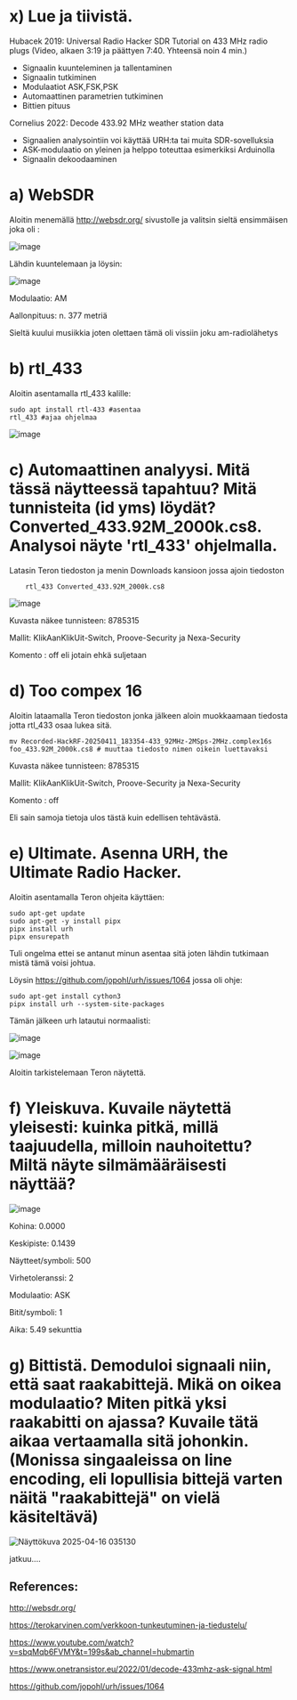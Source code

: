 # x) Lue ja tiivistä.

Hubacek 2019: Universal Radio Hacker SDR Tutorial on 433 MHz radio plugs (Video, alkaen 3:19 ja päättyen 7:40. Yhteensä noin 4 min.)

- Signaalin kuunteleminen ja tallentaminen
- Signaalin tutkiminen
- Modulaatiot ASK,FSK,PSK
- Automaattinen parametrien tutkiminen
- Bittien pituus



Cornelius 2022: Decode 433.92 MHz weather station data

- Signaalien analysointiin voi käyttää URH:ta tai muita SDR-sovelluksia
- ASK-modulaatio on yleinen ja helppo toteuttaa esimerkiksi Arduinolla
- Signaalin dekoodaaminen



# a) WebSDR

Aloitin menemällä http://websdr.org/ sivustolle ja valitsin sieltä ensimmäisen joka oli :

![image](https://github.com/user-attachments/assets/babfceb4-2bd3-4374-af1e-b2f7e4cd2a3a)

Lähdin kuuntelemaan ja löysin:

![image](https://github.com/user-attachments/assets/8cbd178b-0555-4eab-8446-bd4a0fab0076)

Modulaatio: AM

Aallonpituus: n. 377 metriä

Sieltä kuului musiikkia joten olettaen tämä oli vissiin joku am-radiolähetys


# b) rtl_433

Aloitin asentamalla rtl_433 kalille:

    sudo apt install rtl-433 #asentaa
    rtl_433 #ajaa ohjelmaa
        
![image](https://github.com/user-attachments/assets/d8e5efbd-be43-4857-b4d8-7a2384e557c8)


# c) Automaattinen analyysi. Mitä tässä näytteessä tapahtuu? Mitä tunnisteita (id yms) löydät? Converted_433.92M_2000k.cs8. Analysoi näyte 'rtl_433' ohjelmalla.

Latasin Teron tiedoston ja menin Downloads kansioon jossa ajoin tiedoston 

        rtl_433 Converted_433.92M_2000k.cs8

        
![image](https://github.com/user-attachments/assets/630e1602-16fb-4635-b6af-c92f13663dbe)


Kuvasta näkee tunnisteen: 8785315

Mallit: KlikAanKlikUit-Switch, Proove-Security ja Nexa-Security

Komento : off eli jotain ehkä suljetaan


# d) Too compex 16

Aloitin lataamalla Teron tiedoston jonka jälkeen aloin muokkaamaan tiedosta jotta rtl_433 osaa lukea sitä.

    mv Recorded-HackRF-20250411_183354-433_92MHz-2MSps-2MHz.complex16s foo_433.92M_2000k.cs8 # muuttaa tiedosto nimen oikein luettavaksi

Kuvasta näkee tunnisteen: 8785315

Mallit: KlikAanKlikUit-Switch, Proove-Security ja Nexa-Security

Komento : off

Eli sain samoja tietoja ulos tästä kuin edellisen tehtävästä.

# e) Ultimate. Asenna URH, the Ultimate Radio Hacker.

Aloitin asentamalla Teron ohjeita käyttäen:

    sudo apt-get update
    sudo apt-get -y install pipx
    pipx install urh
    pipx ensurepath

Tuli ongelma ettei se antanut minun asentaa sitä joten lähdin tutkimaan mistä tämä voisi johtua.

Löysin https://github.com/jopohl/urh/issues/1064 jossa oli ohje:

    sudo apt-get install cython3
    pipx install urh --system-site-packages

Tämän jälkeen urh latautui normaalisti:

![image](https://github.com/user-attachments/assets/d70403b1-3805-48b6-b403-586ebb06e6ad)

![image](https://github.com/user-attachments/assets/40812407-8685-47a7-bf66-6a16fdeacce9)

Aloitin tarkistelemaan Teron näytettä.

# f) Yleiskuva. Kuvaile näytettä yleisesti: kuinka pitkä, millä taajuudella, milloin nauhoitettu? Miltä näyte silmämääräisesti näyttää?

![image](https://github.com/user-attachments/assets/4e38341d-9c2e-492b-a922-b7d5a92e7e59)

Kohina: 0.0000

Keskipiste: 0.1439

Näytteet/symboli: 500

Virhetoleranssi: 2

Modulaatio: ASK

Bitit/symboli: 1

Aika: 5.49 sekunttia



# g) Bittistä. Demoduloi signaali niin, että saat raakabittejä. Mikä on oikea modulaatio? Miten pitkä yksi raakabitti on ajassa? Kuvaile tätä aikaa vertaamalla sitä johonkin. (Monissa singaaleissa on line encoding, eli lopullisia bittejä varten näitä "raakabittejä" on vielä käsiteltävä)

![Näyttökuva 2025-04-16 035130](https://github.com/user-attachments/assets/183f434c-947b-4503-a899-9722d15a2b5f)


jatkuu....


## References:

http://websdr.org/

https://terokarvinen.com/verkkoon-tunkeutuminen-ja-tiedustelu/

https://www.youtube.com/watch?v=sbqMqb6FVMY&t=199s&ab_channel=hubmartin

https://www.onetransistor.eu/2022/01/decode-433mhz-ask-signal.html

https://github.com/jopohl/urh/issues/1064


